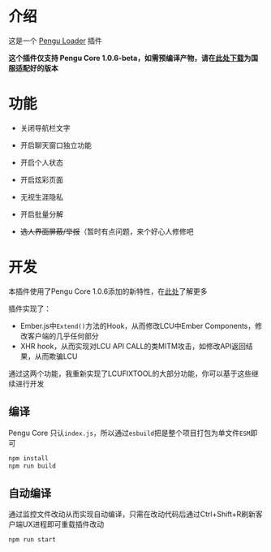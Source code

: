 # 介绍

这是一个 [Pengu Loader](https://github.com/PenguLoader/PenguLoader) 插件

**这个插件仅支持 Pengu Core 1.0.6-beta，如需预编译产物，请在[此处下载](https://github.com/BakaFT/PenguLoader/actions/)为国服适配好的版本**

# 功能

- 关闭导航栏文字
- 开启聊天窗口独立功能
- 开启个人状态
- 开启炫彩页面
- 无视生涯隐私
- 开启批量分解

- ~~选人界面屏蔽/举报~~（暂时有点问题，来个好心人修修吧

# 开发

本插件使用了Pengu Core 1.0.6添加的新特性，在[此处](https://github.com/BakaFT/pengu-rcp-hook-integration/)了解更多

插件实现了：

- Ember.js中`Extend()`方法的Hook，从而修改LCU中Ember Components，修改客户端的几乎任何部分
- XHR hook，从而实现对LCU API CALL的类MITM攻击，如修改API返回结果，从而欺骗LCU

通过这两个功能，我重新实现了LCUFIXTOOL的大部分功能，你可以基于这些继续进行开发

## 编译

Pengu Core 只认`index.js`，所以通过`esbuild`把是整个项目打包为单文件`ESM`即可

```bash
npm install
npm run build
```

## 自动编译

通过监控文件改动从而实现自动编译，只需在改动代码后通过Ctrl+Shift+R刷新客户端UX进程即可重载插件改动

```bash
npm run start
```

